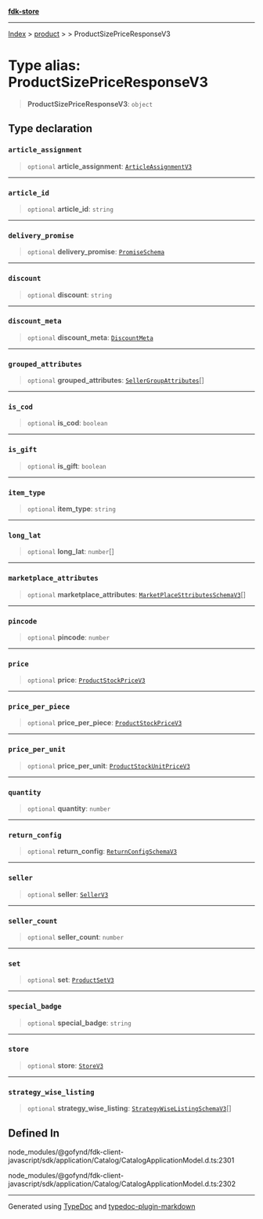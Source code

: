 [**fdk-store**](../../../README.md)
***

[Index](../../../API.md) > [product](../../README.md) > [<internal>](../README.md) > ProductSizePriceResponseV3

# Type alias: ProductSizePriceResponseV3

> **ProductSizePriceResponseV3**: `object`

## Type declaration

### `article_assignment`

> `optional` **article\_assignment**: [`ArticleAssignmentV3`](type-alias.ArticleAssignmentV3.md)

***

### `article_id`

> `optional` **article\_id**: `string`

***

### `delivery_promise`

> `optional` **delivery\_promise**: [`PromiseSchema`](type-alias.PromiseSchema.md)

***

### `discount`

> `optional` **discount**: `string`

***

### `discount_meta`

> `optional` **discount\_meta**: [`DiscountMeta`](type-alias.DiscountMeta.md)

***

### `grouped_attributes`

> `optional` **grouped\_attributes**: [`SellerGroupAttributes`](type-alias.SellerGroupAttributes.md)[]

***

### `is_cod`

> `optional` **is\_cod**: `boolean`

***

### `is_gift`

> `optional` **is\_gift**: `boolean`

***

### `item_type`

> `optional` **item\_type**: `string`

***

### `long_lat`

> `optional` **long\_lat**: `number`[]

***

### `marketplace_attributes`

> `optional` **marketplace\_attributes**: [`MarketPlaceSttributesSchemaV3`](type-alias.MarketPlaceSttributesSchemaV3.md)[]

***

### `pincode`

> `optional` **pincode**: `number`

***

### `price`

> `optional` **price**: [`ProductStockPriceV3`](type-alias.ProductStockPriceV3.md)

***

### `price_per_piece`

> `optional` **price\_per\_piece**: [`ProductStockPriceV3`](type-alias.ProductStockPriceV3.md)

***

### `price_per_unit`

> `optional` **price\_per\_unit**: [`ProductStockUnitPriceV3`](type-alias.ProductStockUnitPriceV3.md)

***

### `quantity`

> `optional` **quantity**: `number`

***

### `return_config`

> `optional` **return\_config**: [`ReturnConfigSchemaV3`](type-alias.ReturnConfigSchemaV3.md)

***

### `seller`

> `optional` **seller**: [`SellerV3`](type-alias.SellerV3.md)

***

### `seller_count`

> `optional` **seller\_count**: `number`

***

### `set`

> `optional` **set**: [`ProductSetV3`](type-alias.ProductSetV3.md)

***

### `special_badge`

> `optional` **special\_badge**: `string`

***

### `store`

> `optional` **store**: [`StoreV3`](type-alias.StoreV3.md)

***

### `strategy_wise_listing`

> `optional` **strategy\_wise\_listing**: [`StrategyWiseListingSchemaV3`](type-alias.StrategyWiseListingSchemaV3.md)[]

## Defined In

node\_modules/@gofynd/fdk-client-javascript/sdk/application/Catalog/CatalogApplicationModel.d.ts:2301

node\_modules/@gofynd/fdk-client-javascript/sdk/application/Catalog/CatalogApplicationModel.d.ts:2302

***
Generated using [TypeDoc](https://typedoc.org/) and [typedoc-plugin-markdown](https://www.npmjs.com/package/typedoc-plugin-markdown)

